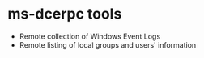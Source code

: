 # ms-dcerpc tools

* Remote collection of Windows Event Logs 
* Remote listing of local groups and users' information 
